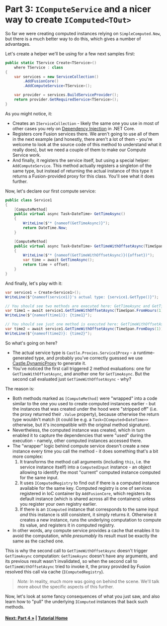 # Part 3: `IComputeService` and a nicer way to create `IComputed<TOut>`

So far we were creating computed instances relying on `SimpleComputed.New`,
but there is a much better way to do this, which gives a number of advantages.

Let's create a helper we'll be using for a few next samples first:

``` cs --editable false --region part03_createHelper --source-file Part03.cs
public static TService Create<TService>()
    where TService : class
{
    var services = new ServiceCollection()
        .AddFusionCore()
        .AddComputeService<TService>();

    var provider = services.BuildServiceProvider();
    return provider.GetRequiredService<TService>();
}
```

As you might notice, it:

* Creates an `IServiceCollection` - likely the same one you
  use in most of other cases you rely on
  [Dependency Injection](https://stackify.com/net-core-dependency-injection/)
  in .NET Core.
* Registers core Fusion services there. We aren't going to use all of them
  in the next example (and honestly, there aren't a lot of them - you're
  welcome to look at the source code of this method to understand what
  it really does), but we need a couple of them to make our Compute Service
  work.
* And finally, it registers the service itself, but using a special helper:
  `AddComputeService`. This method actually registers a singleton of the
  same type, but instead of returning the actual instance of this type
  it returns a Fusion-provided proxy for this class. You'll see what it
  does further.

Now, let's declare our first compute service:

``` cs --editable false --region part03_service1 --source-file Part03.cs
public class Service1
{
    [ComputeMethod]
    public virtual async Task<DateTime> GetTimeAsync()
    {
        WriteLine($"* {nameof(GetTimeAsync)}");
        return DateTime.Now;
    }

    [ComputeMethod]
    public virtual async Task<DateTime> GetTimeWithOffsetAsync(TimeSpan offset)
    {
        WriteLine($"* {nameof(GetTimeWithOffsetAsync)}({offset})");
        var time = await GetTimeAsync();
        return time + offset;
    }
}
```

And finally, let's play with it:

``` cs --region part03_useService1_part1 --source-file Part03.cs
var service1 = Create<Service1>();
WriteLine($"{nameof(service1)}'s actual type: {service1.GetType()}");

// You should see two methods are executed here: GetTimeAsync and GetTimeWithOffsetAsync
var time1 = await service1.GetTimeWithOffsetAsync(TimeSpan.FromHours(1));
WriteLine($"{nameof(time1)}: {time1}");

// You should see just one method is executed here: GetTimeWithOffsetAsync
var time2 = await service1.GetTimeWithOffsetAsync(TimeSpan.FromDays(1));
WriteLine($"{nameof(time2)}: {time2}");
```

So what's going on here?

* The actual service type is `Castle.Proxies.Service1Proxy` - a runtime-generated
  type, and probably you've correctly guessed we use
  [Castle.DynamicProxy](http://www.castleproject.org/projects/dynamicproxy/)
  to generate it.
* You've noticed the first call triggered 2 method evaluations: one for `GetTimeWithOffsetAsync`,
  and another one for `GetTimeAsync`. But the second call evaluated just `GetTimeWithOffsetAsync` -
  why?

The reason is:

* Both methods marked as `[ComputeMethod]` were "wrapped" into a code similar
  to the one you used to create computed instances earlier - but the instances that
  was created under the hood were "stripped off" (i.e. the proxy returned their `.Value`
  property), because otherwise the return type wouldn't match (it could be e.g. a
  `Task<IComputed<DateTime>>` otherwise, but it's incompatible with the
  original method signature).
* Nevertheless, the computed instance was created, which in turn enabled it to capture
  the dependencies that were "used" during the execution - namely, other computed instances
  accessed there.
* The "wrapper" logic behind compute service doesn't create a new instance every
  time you call the method - it does something that's a bit more complex:
  1. It transforms the method call arguments (including `this`, i.e. the service
     instance itself) into a `ComputedInput` instance - an object allowing to identify
     the most "current" computed instance computed for the same input.
  2. It uses `IComputedRegistry` to find out if there is a computed instance
     available for the same key. Computed registry is one of services registered
     in IoC container by `AddFusionCore`, which registers its default instance
     (which is shared across all the containers) unless you register your own registry
     earlier.
  3. If there is an `IComputed` instance that corresponds to the same input *and*
     this instance is still consistent, it simply returns it.
     Otherwise it creates a new instance, runs the underlying computation to
     compute its value, and registers it in computed registry.
* In other words, any compute service provides a cache that enables it to
  avoid the computation, while *presumably* its result must be exactly the same as
  the cached one.

This is why the second call to `GetTimeWithOffsetAsync` doesn't trigger `GetTimeAsync`
computation: `GetTimeAsync` doesn't have any arguments, and its previous result wasn't
invalidated, so when the second call to `GetTimeWithOffsetAsync` tried to invoke it,
the proxy provided by Fusion resolved this call via cache (`IComputedRegistry`).

> *Note:* In reality, much more was going on behind the scene. We'll talk
> more about the specific aspects of this further.

Now, let's look at some fancy consequences of what you just saw,
and also learn how to "pull" the underlying `IComputed` instances
that back such methods.

#### [Next: Part 4 &raquo;](./Part04.md) | [Tutorial Home](./README.md)

